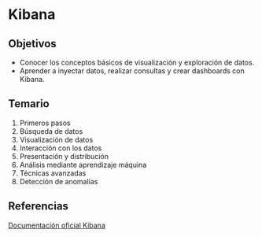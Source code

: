# Kibana

## Objetivos

- Conocer los conceptos básicos de visualización y exploración de datos.
- Aprender a inyectar datos, realizar consultas y crear dashboards con Kibana.

## Temario

1. Primeros pasos
2. Búsqueda de datos
3. Visualización de datos
4. Interacción con los datos
5. Presentación y distribución
6. Análisis mediante aprendizaje máquina
7. Técnicas avanzadas
8. Detección de anomalías

## Referencias

[Documentación oficial Kibana](https://www.elastic.co/guide/en/kibana/current/index.html)